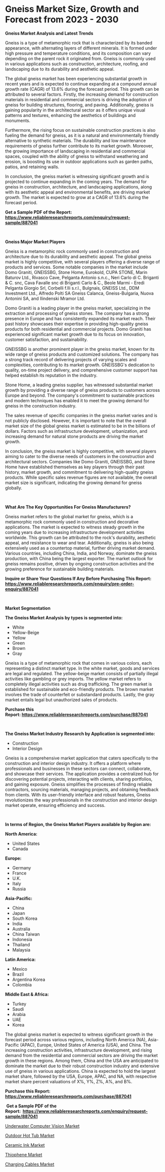 <p><h1>Gneiss Market Size, Growth and Forecast from 2023 - 2030</h1></p><p><strong>Gneiss Market Analysis and Latest Trends</strong></p>
<p><p>Gneiss is a type of metamorphic rock that is characterized by its banded appearance, with alternating layers of different minerals. It is formed under high pressure and temperature conditions, and its composition can vary depending on the parent rock it originated from. Gneiss is commonly used in various applications such as construction, architecture, roofing, and landscaping due to its durability and aesthetic appeal.</p><p>The global gneiss market has been experiencing substantial growth in recent years and is expected to continue expanding at a compound annual growth rate (CAGR) of 13.6% during the forecast period. This growth can be attributed to several factors. Firstly, the increasing demand for construction materials in residential and commercial sectors is driving the adoption of gneiss for building structures, flooring, and paving. Additionally, gneiss is gaining popularity in the architectural sector as it offers unique visual patterns and textures, enhancing the aesthetics of buildings and monuments.</p><p>Furthermore, the rising focus on sustainable construction practices is also fueling the demand for gneiss, as it is a natural and environmentally friendly alternative to synthetic materials. The durability and low maintenance requirements of gneiss further contribute to its market growth. Moreover, the growing importance of landscaping in residential and commercial spaces, coupled with the ability of gneiss to withstand weathering and erosion, is boosting its use in outdoor applications such as garden paths, patios, and retaining walls.</p><p>In conclusion, the gneiss market is witnessing significant growth and is projected to continue expanding in the coming years. The demand for gneiss in construction, architecture, and landscaping applications, along with its aesthetic appeal and environmental benefits, are driving market growth. The market is expected to grow at a CAGR of 13.6% during the forecast period.</p></p>
<p><strong>Get a Sample PDF of the Report:&nbsp; <a href="https://www.reliableresearchreports.com/enquiry/request-sample/887041">https://www.reliableresearchreports.com/enquiry/request-sample/887041</a></strong></p>
<p>&nbsp;</p>
<p><strong>Gneiss Major Market Players</strong></p>
<p><p>Gneiss is a metamorphic rock commonly used in construction and architecture due to its durability and aesthetic appeal. The global gneiss market is highly competitive, with several players offering a diverse range of products and services. Some notable companies in the market include Domo Graniti, GNEISSBG, Stone Home, Eurokold, CUPA STONE, Marin Baturov Ltd., Rivasco Cave, Pelganta Antonio s.n.c., Neri Carlo di C. Briganti & C. snc, Cava Favalle snc di Briganti Carlo & C., Beole Marmi - Eredi Pelganta Giorgio Srl, Corbelli f.lli s.r.l., Bulgnais, GNEISS Ltd., DDM Investment Ltd., Alfredo Polti SA Gneiss Calanca, Gneiss-Bulgaria, Nuova Antonini SA, and Ilindenski Mramor Ltd.</p><p>Domo Graniti is a leading player in the gneiss market, specializing in the extraction and processing of gneiss stones. The company has a strong presence in Europe and has consistently expanded its market reach. Their past history showcases their expertise in providing high-quality gneiss products for both residential and commercial projects. Domo Graniti has experienced significant market growth due to its focus on innovation, customer satisfaction, and sustainability.</p><p>GNEISSBG is another prominent player in the gneiss market, known for its wide range of gneiss products and customized solutions. The company has a strong track record of delivering projects of varying scales and complexities, contributing to its market growth. GNEISSBG's dedication to quality, on-time project delivery, and comprehensive customer support has helped establish its reputation in the industry.</p><p>Stone Home, a leading gneiss supplier, has witnessed substantial market growth by providing a diverse range of gneiss products to customers across Europe and beyond. The company's commitment to sustainable practices and modern techniques has enabled it to meet the growing demand for gneiss in the construction industry.</p><p>The sales revenue of specific companies in the gneiss market varies and is not publicly disclosed. However, it is important to note that the overall market size of the global gneiss market is estimated to be in the billions of dollars. Factors such as infrastructure development, urbanization, and increasing demand for natural stone products are driving the market growth.</p><p>In conclusion, the gneiss market is highly competitive, with several players aiming to cater to the diverse needs of customers in the construction and architectural sectors. Companies like Domo Graniti, GNEISSBG, and Stone Home have established themselves as key players through their past history, market growth, and commitment to delivering high-quality gneiss products. While specific sales revenue figures are not available, the overall market size is significant, indicating the growing demand for gneiss globally.</p></p>
<p>&nbsp;</p>
<p><strong>What Are The Key Opportunities For Gneiss Manufacturers?</strong></p>
<p><p>Gneiss market refers to the global market for gneiss, which is a metamorphic rock commonly used in construction and decorative applications. The market is expected to witness steady growth in the coming years due to increasing infrastructure development activities worldwide. This growth can be attributed to the rock's durability, aesthetic appeal, and resistance to wear and tear. Additionally, gneiss is also being extensively used as a countertop material, further driving market demand. Various countries, including China, India, and Norway, dominate the gneiss production, with China being the largest exporter. The market outlook for gneiss remains positive, driven by ongoing construction activities and the growing preference for sustainable building materials.</p></p>
<p><strong>Inquire or Share Your Questions If Any Before Purchasing This Report: <a href="https://www.reliableresearchreports.com/enquiry/pre-order-enquiry/887041">https://www.reliableresearchreports.com/enquiry/pre-order-enquiry/887041</a></strong></p>
<p>&nbsp;</p>
<p><strong>Market Segmentation</strong></p>
<p><strong>The Gneiss Market Analysis by types is segmented into:</strong></p>
<p><ul><li>White</li><li>Yellow-Beige</li><li>Yellow</li><li>Green</li><li>Brown</li><li>Gray</li></ul></p>
<p><p>Gneiss is a type of metamorphic rock that comes in various colors, each representing a distinct market type. In the white market, goods and services are legal and regulated. The yellow-beige market consists of partially illegal activities like gambling or grey imports. The yellow market refers to completely illegal activities such as drug trafficking. The green market is established for sustainable and eco-friendly products. The brown market involves the trade of counterfeit or substandard products. Lastly, the gray market entails legal but unauthorized sales of products.</p></p>
<p><strong>Purchase this Report:&nbsp;<a href="https://www.reliableresearchreports.com/purchase/887041">https://www.reliableresearchreports.com/purchase/887041</a></strong></p>
<p>&nbsp;</p>
<p><strong>The Gneiss Market Industry Research by Application is segmented into:</strong></p>
<p><ul><li>Construction</li><li>Interior Design</li></ul></p>
<p><p>Gneiss is a comprehensive market application that caters specifically to the construction and interior design industry. It offers a platform where professionals and businesses in these sectors can connect, collaborate, and showcase their services. The application provides a centralized hub for discovering potential projects, interacting with clients, sharing portfolios, and gaining exposure. Gneiss simplifies the processes of finding reliable contractors, sourcing materials, managing projects, and obtaining feedback from clients. With its user-friendly interface and robust features, Gneiss revolutionizes the way professionals in the construction and interior design market operate, ensuring efficiency and success.</p></p>
<p>&nbsp;</p>
<p><strong>In terms of Region, the Gneiss Market Players available by Region are:</strong></p>
<p>
    <p> <strong> North America: </strong>
        <ul>
            <li>United States</li>
            <li>Canada</li>
        </ul>
        </p> 
    <p> <strong> Europe: </strong>
        <ul>
            <li>Germany</li>
            <li>France</li>
            <li>U.K.</li>
            <li>Italy</li>
            <li>Russia</li>
        </ul>
        </p> 
    <p> <strong> Asia-Pacific: </strong>
        <ul>
            <li>China</li>
            <li>Japan</li>
            <li>South Korea</li>
            <li>India</li>
            <li>Australia</li>
            <li>China Taiwan</li>
            <li>Indonesia</li>
            <li>Thailand</li>
            <li>Malaysia</li>
        </ul>
        </p> 
    <p> <strong> Latin America: </strong>
        <ul>
            <li>Mexico</li>
            <li>Brazil</li>
            <li>Argentina Korea</li>
            <li>Colombia</li>
        </ul>
        </p> 
    <p> <strong> Middle East & Africa: </strong>
        <ul>
            <li>Turkey</li>
            <li>Saudi</li>
            <li>Arabia</li>
            <li>UAE</li>
            <li>Korea</li>
        </ul>
    </p>
    </p>
<p><p>The global gneiss market is expected to witness significant growth in the forecast period across various regions, including North America (NA), Asia-Pacific (APAC), Europe, United States of America (USA), and China. The increasing construction activities, infrastructure development, and rising demand from the residential and commercial sectors are driving the market growth in these regions. Among them, China and the USA are anticipated to dominate the market due to their robust construction industry and extensive use of gneiss in various applications. China is expected to hold the largest market share, followed by the USA, Europe, APAC, and NA, with respective market share percent valuations of X%, Y%, Z%, A%, and B%.</p></p>
<p><strong>Purchase this Report: <a href="https://www.reliableresearchreports.com/purchase/887041">https://www.reliableresearchreports.com/purchase/887041</a></strong></p>
<p>&nbsp;<strong>Get a Sample PDF of the Report:&nbsp;&nbsp;<a href="https://www.reliableresearchreports.com/enquiry/request-sample/887041">https://www.reliableresearchreports.com/enquiry/request-sample/887041</a></strong></p>
<p><strong></strong></p>
<p><p><a href="https://medium.com/@chiragreportprime1/analyzing-underwater-computer-vision-market-global-industry-perspective-and-forecast-2023-to-f95d63701838">Underwater Computer Vision Market</a></p><p><a href="https://medium.com/@sarademiri71/outdoor-hot-tub-market-furnishes-information-on-market-share-market-trends-and-market-growth-f8e8f4afe9ee">Outdoor Hot Tub Market</a></p><p><a href="https://github.com/tamvrosiya/Market-Research-Report-List-1/blob/main/ceramic-ink-market.md">Ceramic Ink Market</a></p><p><a href="https://github.com/gaydyna/Market-Research-Report-List-1/blob/main/thiophene-market.md">Thiophene Market</a></p><p><a href="https://medium.com/@donaldmendez2018/analyzing-charging-cables-market-global-industry-perspective-and-forecast-2023-to-2030-d7a7f4a0d1d5">Charging Cables Market</a></p></p>